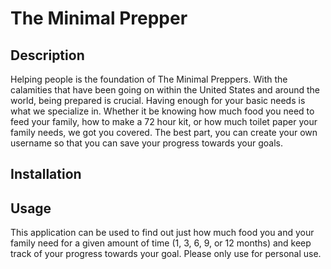 # The Minimal Prepper


## Description
Helping people is the foundation of The Minimal Preppers. With the calamities that have been going on within the United States and around the world, being prepared is crucial. Having enough for your basic needs is what we specialize in.  Whether it be knowing how much food you need to feed your family, how to make a 72 hour kit, or how much toilet paper your family needs, we got you covered. The best part, you can create your own username so that you can save your progress towards your goals. 

## Installation


## Usage 
This application can be used to find out just how much food you and your family need for a given amount of time (1, 3, 6, 9, or 12 months) and keep track of your progress towards your goal. Please only use for personal use. 

<!-- ![image](https://user-images.githubusercontent.com/72768805/108642348-db9bc280-7461-11eb-94d1-706a960ff38d.png)

![image](https://user-images.githubusercontent.com/72768805/108642373-0d148e00-7462-11eb-87c0-17648932b3a5.png)

![image](https://user-images.githubusercontent.com/72768805/108642394-1d2c6d80-7462-11eb-9372-37506f90792e.png)

[Click to view walk through video](https://drive.google.com/file/d/1aMtpc3oiOpXN5GpxPyARRC2JX8u21C6E/view) -->

